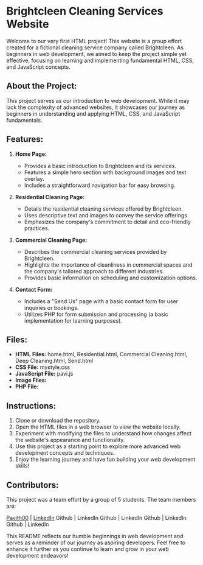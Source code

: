 # Brightcleen Cleaning Services Website

Welcome to our very first HTML project! This website is a group effort created for a fictional cleaning service company called Brightcleen. As beginners in web development, we aimed to keep the project simple yet effective, focusing on learning and implementing fundamental HTML, CSS, and JavaScript concepts.

## About the Project:

This project serves as our introduction to web development. While it may lack the complexity of advanced websites, it showcases our journey as beginners in understanding and applying HTML, CSS, and JavaScript fundamentals.

## Features:

1. **Home Page:** 
   - Provides a basic introduction to Brightcleen and its services.
   - Features a simple hero section with background images and text overlay.
   - Includes a straightforward navigation bar for easy browsing.

2. **Residential Cleaning Page:**
   - Details the residential cleaning services offered by Brightcleen.
   - Uses descriptive text and images to convey the service offerings.
   - Emphasizes the company's commitment to detail and eco-friendly practices.

3. **Commercial Cleaning Page:**
   - Describes the commercial cleaning services provided by Brightcleen.
   - Highlights the importance of cleanliness in commercial spaces and the company's tailored approach to different industries.
   - Provides basic information on scheduling and customization options.

4. **Contact Form:**
   - Includes a "Send Us" page with a basic contact form for user inquiries or bookings.
   - Utilizes PHP for form submission and processing (a basic implementation for learning purposes).

## Files:

- **HTML Files:** home.html, Residential.html, Commercial Cleaning.html, Deep Cleaning.html, Send.html
- **CSS File:** mystyle.css
- **JavaScript File:** pavi.js
- **Image Files:** 
- **PHP File:** 

## Instructions:

1. Clone or download the repository.
2. Open the HTML files in a web browser to view the website locally.
3. Experiment with modifying the files to understand how changes affect the website's appearance and functionality.
4. Use this project as a starting point to explore more advanced web development concepts and techniques.
5. Enjoy the learning journey and have fun building your web development skills!

## Contributors:
This project was a team effort by a group of 5 students. The team members are:

[Pavith00](https://github.com/Pavith00) | [LinkedIn](https://www.linkedin.com/in/pavithra-ramanayake-52918a251/)
Github | LinkedIn
Github | LinkedIn
Github | LinkedIn
Github | LinkedIn


This README reflects our humble beginnings in web development and serves as a reminder of our journey as aspiring developers. Feel free to enhance it further as you continue to learn and grow in your web development endeavors!
